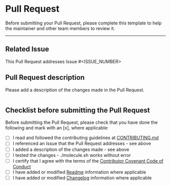 # Pull Request

Before submitting your Pull Request, please complete this template to help the maintainer and other team members to review it.

---

## Related Issue

This Pull Request addresses Issue #<ISSUE_NUMBER>

## Pull Request description

Please add a description of the changes made in the Pull Request.

```
```

## Checklist before submitting the Pull Request

Before submitting the Pull Request, please check that you have done the following and mark with an [x], where applicable:

- [ ] I read and followed the contributing guidelines at [CONTRIBUTING.md](CONTRIBUTING.md)
- [ ] I referenced an Issue that the Pull Request addresses - see above
- [ ] I added a description of the changes made - see above
- [ ] I tested the changes - ./molecule.sh works without error
- [ ] I certify that I agree with the terms of the [Contributor Covenant Code of Conduct](CODE_OF_CONDUCT.md)
- [ ] I have added or modified [Readme](README.md) information where applicable
- [ ] I have added or modified [Changelog](CHANGELOG.md) information where applicable